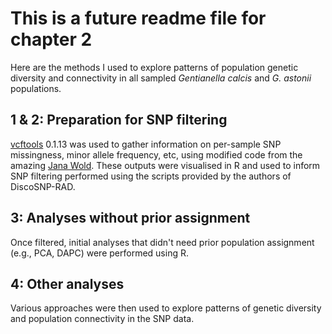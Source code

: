 # This is a future readme file for chapter 2
Here are the methods I used to explore patterns of population genetic diversity and connectivity in all sampled _Gentianella calcis_ and _G. astonii_ populations. 

## 1 & 2: Preparation for SNP filtering
[vcftools](https://vcftools.github.io/index.html) 0.1.13 was used to gather information on per-sample SNP missingness, minor allele frequency, etc, using modified code from the amazing [Jana Wold](https://github.com/janawold1). These outputs were visualised in R and used to inform SNP filtering performed using the scripts provided by the authors of DiscoSNP-RAD. 

## 3: Analyses without prior assignment
Once filtered, initial analyses that didn't need prior population assignment (e.g., PCA, DAPC) were performed using R.

## 4: Other analyses
Various approaches were then used to explore patterns of genetic diversity and population connectivity in the SNP data. 
